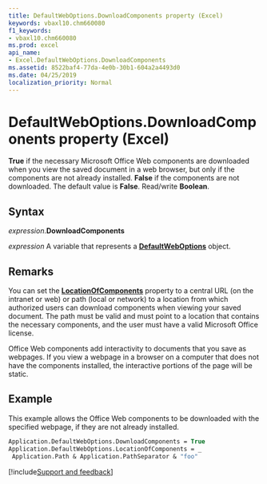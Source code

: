 ```yaml
---
title: DefaultWebOptions.DownloadComponents property (Excel)
keywords: vbaxl10.chm660080
f1_keywords:
- vbaxl10.chm660080
ms.prod: excel
api_name:
- Excel.DefaultWebOptions.DownloadComponents
ms.assetid: 8522baf4-77da-4e0b-30b1-604a2a4493d0
ms.date: 04/25/2019
localization_priority: Normal
---
```



# DefaultWebOptions.DownloadComponents property (Excel)

**True** if the necessary Microsoft Office Web components are downloaded when you view the saved document in a web browser, but only if the components are not already installed. **False** if the components are not downloaded. The default value is **False**. Read/write **Boolean**.


## Syntax

_expression_.**DownloadComponents**

_expression_ A variable that represents a **[DefaultWebOptions](Excel.DefaultWebOptions.md)** object.


## Remarks

You can set the **[LocationOfComponents](Excel.DefaultWebOptions.LocationOfComponents.md)** property to a central URL (on the intranet or web) or path (local or network) to a location from which authorized users can download components when viewing your saved document. The path must be valid and must point to a location that contains the necessary components, and the user must have a valid Microsoft Office license.

Office Web components add interactivity to documents that you save as webpages. If you view a webpage in a browser on a computer that does not have the components installed, the interactive portions of the page will be static.


## Example

This example allows the Office Web components to be downloaded with the specified webpage, if they are not already installed.

```vb
Application.DefaultWebOptions.DownloadComponents = True 
Application.DefaultWebOptions.LocationOfComponents = _ 
 Application.Path & Application.PathSeparator & "foo"
```



[!include[Support and feedback](~/includes/feedback-boilerplate.md)]